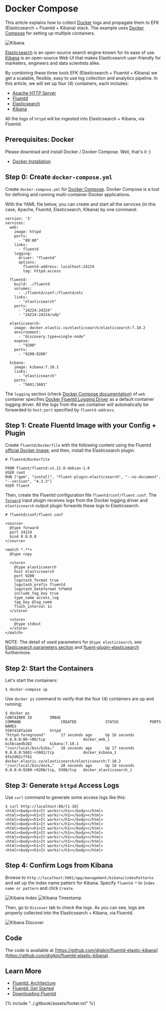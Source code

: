 # Docker Compose

This article explains how to collect [Docker](https://www.docker.com/) logs and propagate them to EFK \(Elasticsearch + Fluentd + Kibana\) stack. The example uses [Docker Compose](https://docs.docker.com/compose/) for setting up multiple containers.

![Kibana](../.gitbook/assets/7.10_kibana-homepage.png)

[Elasticsearch](https://www.elastic.co/products/elasticsearch) is an open-source search engine known for its ease of use. [Kibana](https://www.elastic.co/products/kibana) is an open-source Web UI that makes Elasticsearch user-friendly for marketers, engineers and data scientists alike.

By combining these three tools EFK \(Elasticsearch + Fluentd + Kibana\) we get a scalable, flexible, easy to use log collection and analytics pipeline. In this article, we will set up four \(4\) containers, each includes:

* [Apache HTTP Server](https://hub.docker.com/_/httpd/)
* [Fluentd](https://hub.docker.com/r/fluent/fluentd/)
* [Elasticsearch](https://hub.docker.com/_/elasticsearch/)
* [Kibana](https://hub.docker.com/_/kibana/)

All the logs of `httpd` will be ingested into Elasticsearch + Kibana, via Fluentd.

## Prerequisites: Docker

Please download and install Docker / Docker Compose. Well, that's it :\)

* [Docker Installation](https://docs.docker.com/engine/installation/)

## Step 0: Create `docker-compose.yml`

Create `docker-compose.yml` for [Docker Compose](https://docs.docker.com/compose/overview/). Docker Compose is a tool for defining and running multi-container Docker applications.

With the YAML file below, you can create and start all the services \(in this case, Apache, Fluentd, Elasticsearch, Kibana\) by one command:

```text
version: '3'
services:
  web:
    image: httpd
    ports:
      - "80:80"
    links:
      - fluentd
    logging:
      driver: "fluentd"
      options:
        fluentd-address: localhost:24224
        tag: httpd.access

  fluentd:
    build: ./fluentd
    volumes:
      - ./fluentd/conf:/fluentd/etc
    links:
      - "elasticsearch"
    ports:
      - "24224:24224"
      - "24224:24224/udp"

  elasticsearch:
    image: docker.elastic.co/elasticsearch/elasticsearch:7.10.2
    environment:
      - "discovery.type=single-node"
    expose:
      - "9200"
    ports:
      - "9200:9200"

  kibana:
    image: kibana:7.10.1
    links:
      - "elasticsearch"
    ports:
      - "5601:5601"
```

The `logging` section \(check [Docker Compose documentation](https://docs.docker.com/compose/compose-file/compose-file-v3/#logging)\) of `web` container specifies [Docker Fluentd Logging Driver](https://docs.docker.com/engine/admin/logging/fluentd/) as a default container logging driver. All the logs from the `web` container will automatically be forwarded to `host:port` specified by `fluentd-address`.

## Step 1: Create Fluentd Image with your Config + Plugin

Create `fluentd/Dockerfile` with the following content using the Fluentd [official Docker image](https://hub.docker.com/r/fluent/fluentd/); and then, install the Elasticsearch plugin:

```text
# fluentd/Dockerfile

FROM fluent/fluentd:v1.12.0-debian-1.0
USER root
RUN ["gem", "install", "fluent-plugin-elasticsearch", "--no-document", "--version", "4.3.3"]
USER fluent
```

Then, create the Fluentd configuration file `fluentd/conf/fluent.conf`. The [`forward`](../input/forward.md) input plugin receives logs from the Docker logging driver and `elasticsearch` output plugin forwards these logs to Elasticsearch.

```text
# fluentd/conf/fluent.conf

<source>
  @type forward
  port 24224
  bind 0.0.0.0
</source>

<match *.**>
  @type copy

  <store>
    @type elasticsearch
    host elasticsearch
    port 9200
    logstash_format true
    logstash_prefix fluentd
    logstash_dateformat %Y%m%d
    include_tag_key true
    type_name access_log
    tag_key @log_name
    flush_interval 1s
  </store>

  <store>
    @type stdout
  </store>
</match>
```

NOTE: The detail of used parameters for `@type elasticsearch`, see [Elasticsearch parameters section](../output/elasticsearch.md#parameters) and [fluent-plugin-elasticsearch](https://github.com/uken/fluent-plugin-elasticsearch) furthermore.

## Step 2: Start the Containers

Let's start the containers:

```text
$ docker-compose up
```

Use `docker ps` command to verify that the four \(4\) containers are up and running:

```text
$ docker ps
CONTAINER ID        IMAGE                                                 COMMAND                  CREATED             STATUS              PORTS                              NAMES
558fd18fa2d4        httpd                                                 "httpd-foreground"       17 seconds ago      Up 16 seconds       0.0.0.0:80->80/tcp                 docker_web_1
bc5bcaedb282        kibana:7.10.1                                         "/usr/local/bin/kiba…"   18 seconds ago      Up 17 seconds       0.0.0.0:5601->5601/tcp             docker_kibana_1
9fe2d02cff41        docker.elastic.co/elasticsearch/elasticsearch:7.10.2  "/usr/local/bin/dock…"   20 seconds ago      Up 18 seconds       0.0.0.0:9200->9200/tcp, 9300/tcp   docker_elasticsearch_1
```

## Step 3: Generate `httpd` Access Logs

Use `curl` command to generate some access logs like this:

```text
$ curl http://localhost:80/[1-10]
<html><body><h1>It works!</h1></body></html>
<html><body><h1>It works!</h1></body></html>
<html><body><h1>It works!</h1></body></html>
<html><body><h1>It works!</h1></body></html>
<html><body><h1>It works!</h1></body></html>
<html><body><h1>It works!</h1></body></html>
<html><body><h1>It works!</h1></body></html>
<html><body><h1>It works!</h1></body></html>
<html><body><h1>It works!</h1></body></html>
<html><body><h1>It works!</h1></body></html>
```

## Step 4: Confirm Logs from Kibana

Browse to `http://localhost:5601/app/management/kibana/indexPatterns` and set up the index name pattern for Kibana. Specify `fluentd-*` to `Index name or pattern` and click `Create`.

![Kibana Index](../.gitbook/assets/7.10_efk-kibana-index.png) ![Kibana Timestamp](../.gitbook/assets/7.10_efk-kibana-timestamp.png)

Then, go to `Discover` tab to check the logs. As you can see, logs are properly collected into the Elasticsearch + Kibana, via Fluentd.

![Kibana Discover](../.gitbook/assets/7.10_efk-kibana-discover.png)

## Code

The code is available at [https://github.com/digikin/fluentd-elastic-kibana](https://github.com/digikin/fluentd-elastic-kibana).

## Learn More

* [Fluentd: Architecture](https://www.fluentd.org/architecture)
* [Fluentd: Get Started](../quickstart/)
* [Downloading Fluentd](http://www.fluentd.org/download)

{% include "../.gitbook/assets/footer.txt" %}
